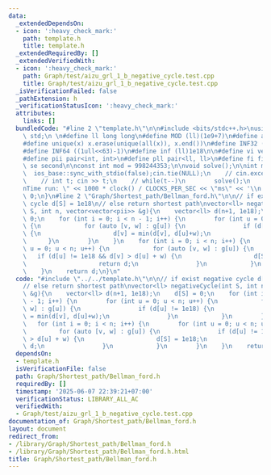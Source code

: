 ```yaml
---
data:
  _extendedDependsOn:
  - icon: ':heavy_check_mark:'
    path: template.h
    title: template.h
  _extendedRequiredBy: []
  _extendedVerifiedWith:
  - icon: ':heavy_check_mark:'
    path: Graph/test/aizu_grl_1_b_negative_cycle.test.cpp
    title: Graph/test/aizu_grl_1_b_negative_cycle.test.cpp
  _isVerificationFailed: false
  _pathExtension: h
  _verificationStatusIcon: ':heavy_check_mark:'
  attributes:
    links: []
  bundledCode: "#line 2 \"template.h\"\n\n#include <bits/stdc++.h>\nusing namespace\
    \ std;\n \n#define ll long long\n#define MOD (ll)(1e9+7)\n#define all(x) (x).begin(),(x).end()\n\
    #define unique(x) x.erase(unique(all(x)), x.end())\n#define INF32 ((1ull<<31)-1)\n\
    #define INF64 ((1ull<<63)-1)\n#define inf (ll)1e18\n\n#define vi vector<int>\n\
    #define pii pair<int, int>\n#define pll pair<ll, ll>\n#define fi first\n#define\
    \ se second\n\nconst int mod = 998244353;\n\nvoid solve();\n\nint main(){\n  \
    \  ios_base::sync_with_stdio(false);cin.tie(NULL);\n    // cin.exceptions(cin.failbit);\n\
    \    // int t; cin >> t;\n    // while(t--)\n        solve();\n    cerr << \"\\\
    nTime run: \" << 1000 * clock() / CLOCKS_PER_SEC << \"ms\" << '\\n';\n    return\
    \ 0;\n}\n#line 2 \"Graph/Shortest_path/Bellman_ford.h\"\n\n// if exist negative\
    \ cycle d[S] = 1e18\n// else return shortest path\nvector<ll> negativeCycle(int\
    \ S, int n, vector<vector<pii>> &g){\n    vector<ll> d(n+1, 1e18);\n    d[S] =\
    \ 0;\n    for (int i = 0; i < n - 1; i++) {\n        for (int u = 0; u < n; u++)\
    \ {\n            for (auto [v, w] : g[u]) {\n                if (d[u] != 1e18)\
    \ {\n                    d[v] = min(d[v], d[u]+w);\n                }\n      \
    \      }\n        }\n    }\n    for (int i = 0; i < n; i++) {\n        for (int\
    \ u = 0; u < n; u++) {\n            for (auto [v, w] : g[u]) {\n             \
    \   if (d[u] != 1e18 && d[v] > d[u] + w) {\n                    d[S] = 1e18;\n\
    \                    return d;\n                }\n            }\n        }\n\
    \    }\n    return d;\n}\n"
  code: "#include \"../../template.h\"\n\n// if exist negative cycle d[S] = 1e18\n\
    // else return shortest path\nvector<ll> negativeCycle(int S, int n, vector<vector<pii>>\
    \ &g){\n    vector<ll> d(n+1, 1e18);\n    d[S] = 0;\n    for (int i = 0; i < n\
    \ - 1; i++) {\n        for (int u = 0; u < n; u++) {\n            for (auto [v,\
    \ w] : g[u]) {\n                if (d[u] != 1e18) {\n                    d[v]\
    \ = min(d[v], d[u]+w);\n                }\n            }\n        }\n    }\n \
    \   for (int i = 0; i < n; i++) {\n        for (int u = 0; u < n; u++) {\n   \
    \         for (auto [v, w] : g[u]) {\n                if (d[u] != 1e18 && d[v]\
    \ > d[u] + w) {\n                    d[S] = 1e18;\n                    return\
    \ d;\n                }\n            }\n        }\n    }\n    return d;\n}\n"
  dependsOn:
  - template.h
  isVerificationFile: false
  path: Graph/Shortest_path/Bellman_ford.h
  requiredBy: []
  timestamp: '2025-06-07 22:39:21+07:00'
  verificationStatus: LIBRARY_ALL_AC
  verifiedWith:
  - Graph/test/aizu_grl_1_b_negative_cycle.test.cpp
documentation_of: Graph/Shortest_path/Bellman_ford.h
layout: document
redirect_from:
- /library/Graph/Shortest_path/Bellman_ford.h
- /library/Graph/Shortest_path/Bellman_ford.h.html
title: Graph/Shortest_path/Bellman_ford.h
---
```

